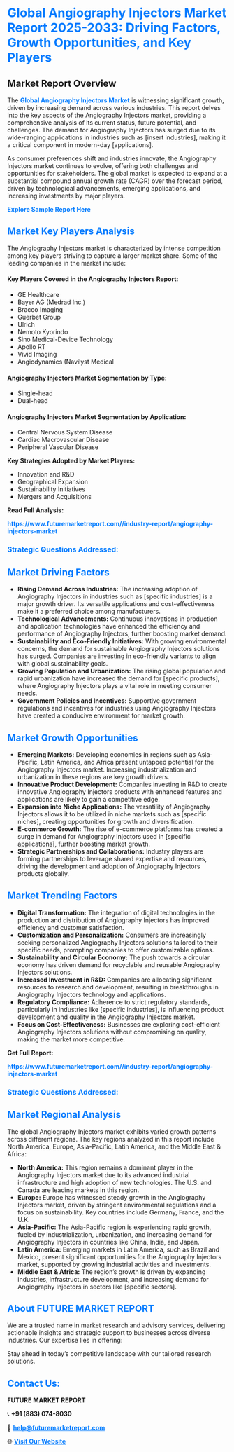 <h1 style="color: #007BFF;">Global Angiography Injectors Market Report 2025-2033: Driving Factors, Growth Opportunities, and Key Players</h1>

<section id="overview">
<h2>Market Report Overview</h2>
<p>The <a href="https://www.futuremarketreport.com//industry-report/angiography-injectors-market" style="color: #007BFF; text-decoration: none;"><strong>Global Angiography Injectors Market</strong></a> is witnessing significant growth, driven by increasing demand across various industries. This report delves into the key aspects of the Angiography Injectors market, providing a comprehensive analysis of its current status, future potential, and challenges. The demand for Angiography Injectors has surged due to its wide-ranging applications in industries such as [insert industries], making it a critical component in modern-day [applications].</p>
<p>As consumer preferences shift and industries innovate, the Angiography Injectors market continues to evolve, offering both challenges and opportunities for stakeholders. The global market is expected to expand at a substantial compound annual growth rate (CAGR) over the forecast period, driven by technological advancements, emerging applications, and increasing investments by major players.</p>
</section>

<section id="overview">
<p><a href="https://www.futuremarketreport.com//request-sample/reportId=88730" style="color: #007BFF; text-decoration: none;"><strong>Explore Sample Report Here</strong></a></p>
</section>

<section id="key-players">
<h2 style="color: #007BFF;">Market Key Players Analysis</h2>
<p>The Angiography Injectors market is characterized by intense competition among key players striving to capture a larger market share. Some of the leading companies in the market include:</p>
<h4>Key Players Covered in the Angiography Injectors Report:</h4>
<ul><li>GE Healthcare</li><li>Bayer AG (Medrad Inc.)</li><li>Bracco Imaging</li><li>Guerbet Group</li><li>Ulrich</li><li>Nemoto Kyorindo</li><li>Sino Medical-Device Technology</li><li>Apollo RT</li><li>Vivid Imaging</li><li>Angiodynamics (Navilyst Medical</li></ul>
<h4>Angiography Injectors Market Segmentation by Type:</h4>
<ul><li>Single-head</li><li>Dual-head</li></ul>

<h4>Angiography Injectors Market Segmentation by Application:</h4>
<ul><li>Central Nervous System Disease</li><li>Cardiac Macrovascular Disease</li><li>Peripheral Vascular Disease</li></ul>
<p><strong>Key Strategies Adopted by Market Players:</strong></p>
<ul>
<li>Innovation and R&D</li>
<li>Geographical Expansion</li>
<li>Sustainability Initiatives</li>
<li>Mergers and Acquisitions</li>
</ul>
</section>

<section>
<p><strong>Read Full Analysis: </strong></p><a href="https://www.futuremarketreport.com//industry-report/angiography-injectors-market" style="color: #007BFF; text-decoration: none;"><strong>https://www.futuremarketreport.com//industry-report/angiography-injectors-market</strong></a>
<h3 style="color: #007BFF;">Strategic Questions Addressed:</h3>
</section>

<section id="driving-factors">
<h2 style="color: #007BFF;">Market Driving Factors</h2>
<ul>
<li><strong>Rising Demand Across Industries:</strong> The increasing adoption of Angiography Injectors in industries such as [specific industries] is a major growth driver. Its versatile applications and cost-effectiveness make it a preferred choice among manufacturers.</li>
<li><strong>Technological Advancements:</strong> Continuous innovations in production and application technologies have enhanced the efficiency and performance of Angiography Injectors, further boosting market demand.</li>
<li><strong>Sustainability and Eco-Friendly Initiatives:</strong> With growing environmental concerns, the demand for sustainable Angiography Injectors solutions has surged. Companies are investing in eco-friendly variants to align with global sustainability goals.</li>
<li><strong>Growing Population and Urbanization:</strong> The rising global population and rapid urbanization have increased the demand for [specific products], where Angiography Injectors plays a vital role in meeting consumer needs.</li>
<li><strong>Government Policies and Incentives:</strong> Supportive government regulations and incentives for industries using Angiography Injectors have created a conducive environment for market growth.</li>
</ul>
</section>

<section id="growth-opportunities">
<h2 style="color: #007BFF;">Market Growth Opportunities</h2>
<ul>
<li><strong>Emerging Markets:</strong> Developing economies in regions such as Asia-Pacific, Latin America, and Africa present untapped potential for the Angiography Injectors market. Increasing industrialization and urbanization in these regions are key growth drivers.</li>
<li><strong>Innovative Product Development:</strong> Companies investing in R&D to create innovative Angiography Injectors products with enhanced features and applications are likely to gain a competitive edge.</li>
<li><strong>Expansion into Niche Applications:</strong> The versatility of Angiography Injectors allows it to be utilized in niche markets such as [specific niches], creating opportunities for growth and diversification.</li>
<li><strong>E-commerce Growth:</strong> The rise of e-commerce platforms has created a surge in demand for Angiography Injectors used in [specific applications], further boosting market growth.</li>
<li><strong>Strategic Partnerships and Collaborations:</strong> Industry players are forming partnerships to leverage shared expertise and resources, driving the development and adoption of Angiography Injectors products globally.</li>
</ul>
</section>

<section id="trending-factors">
<h2 style="color: #007BFF;">Market Trending Factors</h2>
<ul>
<li><strong>Digital Transformation:</strong> The integration of digital technologies in the production and distribution of Angiography Injectors has improved efficiency and customer satisfaction.</li>
<li><strong>Customization and Personalization:</strong> Consumers are increasingly seeking personalized Angiography Injectors solutions tailored to their specific needs, prompting companies to offer customizable options.</li>
<li><strong>Sustainability and Circular Economy:</strong> The push towards a circular economy has driven demand for recyclable and reusable Angiography Injectors solutions.</li>
<li><strong>Increased Investment in R&D:</strong> Companies are allocating significant resources to research and development, resulting in breakthroughs in Angiography Injectors technology and applications.</li>
<li><strong>Regulatory Compliance:</strong> Adherence to strict regulatory standards, particularly in industries like [specific industries], is influencing product development and quality in the Angiography Injectors market.</li>
<li><strong>Focus on Cost-Effectiveness:</strong> Businesses are exploring cost-efficient Angiography Injectors solutions without compromising on quality, making the market more competitive.</li>
</ul>
</section>

<section>
<p><strong>Get Full Report: </strong></p><a href="https://www.futuremarketreport.com//industry-report/angiography-injectors-market" style="color: #007BFF; text-decoration: none;"><strong>https://www.futuremarketreport.com//industry-report/angiography-injectors-market</strong></a>
<h3 style="color: #007BFF;">Strategic Questions Addressed:</h3>
</section>


<section id="regional-analysis">
<h2 style="color: #007BFF;">Market Regional Analysis</h2>
<p>The global Angiography Injectors market exhibits varied growth patterns across different regions. The key regions analyzed in this report include North America, Europe, Asia-Pacific, Latin America, and the Middle East & Africa:</p>
<ul>
<li><strong>North America:</strong> This region remains a dominant player in the Angiography Injectors market due to its advanced industrial infrastructure and high adoption of new technologies. The U.S. and Canada are leading markets in this region.</li>
<li><strong>Europe:</strong> Europe has witnessed steady growth in the Angiography Injectors market, driven by stringent environmental regulations and a focus on sustainability. Key countries include Germany, France, and the U.K.</li>
<li><strong>Asia-Pacific:</strong> The Asia-Pacific region is experiencing rapid growth, fueled by industrialization, urbanization, and increasing demand for Angiography Injectors in countries like China, India, and Japan.</li>
<li><strong>Latin America:</strong> Emerging markets in Latin America, such as Brazil and Mexico, present significant opportunities for the Angiography Injectors market, supported by growing industrial activities and investments.</li>
<li><strong>Middle East & Africa:</strong> The region’s growth is driven by expanding industries, infrastructure development, and increasing demand for Angiography Injectors in sectors like [specific sectors].</li>
</ul>
</section>

<footer>
<h2 style="color: #007BFF;">About FUTURE MARKET REPORT</h2>
<p>We are a trusted name in market research and advisory services, delivering actionable insights and strategic support to businesses across diverse industries. Our expertise lies in offering:</p>

<p>Stay ahead in today’s competitive landscape with our tailored research solutions.</p>

<h2 style="color: #007BFF;">Contact Us:</h2>
<p><strong>FUTURE MARKET REPORT</strong></p>
<p>📞 <strong>+91 (883) 074-8030</strong></p>
<p>📧 <strong><a href="mailto:help@futuremarketreport.com" style="color: #007BFF;">help@futuremarketreport.com</a></strong></p>
<p>🌐 <strong><a href="https://www.futuremarketreport.com/" style="color: #007BFF;">Visit Our Website</a></strong></p>
</footer>